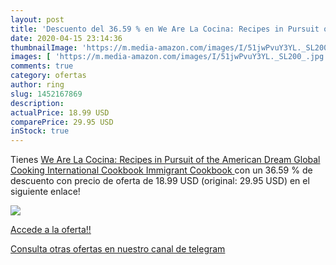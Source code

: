 ```yaml
---
layout: post
title: 'Descuento del 36.59 % en We Are La Cocina: Recipes in Pursuit of '
date: 2020-04-15 23:14:36
thumbnailImage: 'https://m.media-amazon.com/images/I/51jwPvuY3YL._SL200_.jpg'
images: [ 'https://m.media-amazon.com/images/I/51jwPvuY3YL._SL200_.jpg' ]
comments: true
category: ofertas
author: ring
slug: 1452167869
description:
actualPrice: 18.99 USD
comparePrice: 29.95 USD
inStock: true
---
```


Tienes [We Are La Cocina: Recipes in Pursuit of the American Dream  Global Cooking  International Cookbook  Immigrant Cookbook ](https://www.amazon.com/dp/1452167869/?tag=redken08-20) con un 36.59 % de descuento con precio de oferta de 18.99 USD (original: 29.95 USD) en el siguiente enlace!

[![](https://m.media-amazon.com/images/I/51jwPvuY3YL._SL200_.jpg)](https://www.amazon.com/dp/1452167869/?tag=redken08-20)

[Accede a la oferta!!](https://www.amazon.com/dp/1452167869/?tag=redken08-20)

[Consulta otras ofertas en nuestro canal de telegram](https://t.me/s/ofertas25)
